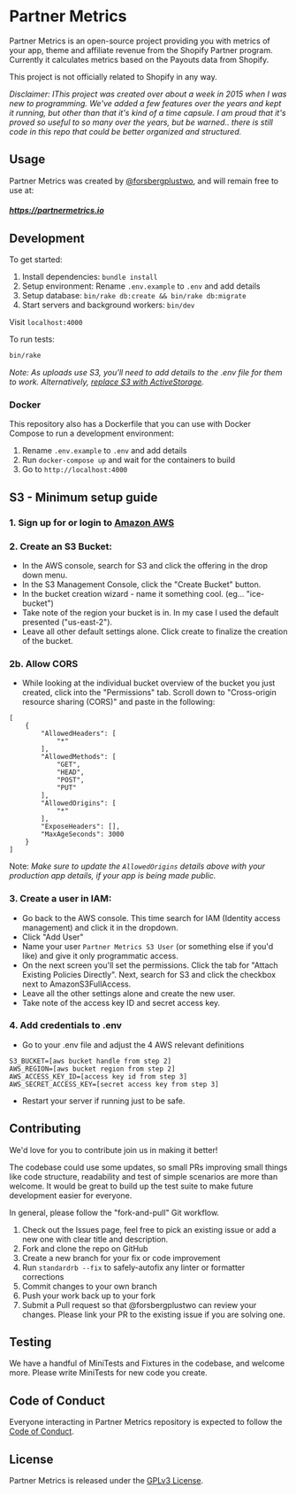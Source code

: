 # Partner Metrics

Partner Metrics is an open-source project providing you with metrics of your app, theme and affiliate revenue from the Shopify Partner program. Currently it calculates metrics based on the Payouts data from Shopify.

This project is not officially related to Shopify in any way.

*Disclaimer: IThis project was created over about a week in 2015 when I was new to programming. We've added a few features over the years and kept it running, but other than that it's kind of a time capsule. I am proud that it's proved so useful to so many over the years, but be warned.. there is still code in this repo that could be better organized and structured.*

## Usage

Partner Metrics was created by [@forsbergplustwo](@forsbergplustwo), and will remain free to use at:

##### https://partnermetrics.io

## Development

To get started:

1. Install dependencies: `bundle install`
2. Setup environment: Rename `.env.example` to `.env` and add details
3. Setup database: `bin/rake db:create && bin/rake db:migrate`
4. Start servers and background workers: `bin/dev`

Visit `localhost:4000`

To run tests:

```bash
bin/rake
```

*Note: As uploads use S3, you'll need to add details to the .env file for them to work. Alternatively, [replace S3 with ActiveStorage](https://github.com/forsbergplustwo/partner-metrics/issues/20).*

### Docker

This repository also has a Dockerfile that you can use with Docker Compose to run a development environment:

1. Rename `.env.example` to `.env` and add details
2. Run `docker-compose up` and wait for the containers to build
3. Go to `http://localhost:4000`

## S3 - Minimum setup guide

### 1. Sign up for or login to [Amazon AWS](https://aws.amazon.com)
### 2. Create an S3 Bucket:
* In the AWS console, search for S3 and click the offering in the drop down menu. 
* In the S3 Management Console, click the "Create Bucket" button. 
* In the bucket creation wizard - name it something cool. (eg... "ice-bucket")
* Take note of the region your bucket is in. In my case I used the default presented ("us-east-2").
* Leave all other default settings alone. Click create to finalize the creation of the bucket. 

### 2b. Allow CORS
* While looking at the individual bucket overview of the bucket you just created, click into the "Permissions" tab. Scroll down to "Cross-origin resource sharing (CORS)" and paste in the following:
```
[
    {
        "AllowedHeaders": [
            "*"
        ],
        "AllowedMethods": [
            "GET",
            "HEAD",
            "POST",
            "PUT"
        ],
        "AllowedOrigins": [
            "*"
        ],
        "ExposeHeaders": [],
        "MaxAgeSeconds": 3000
    }
]
```            
Note: *Make sure to update the `AllowedOrigins` details above with your production app details, if your app is being made public.*

### 3. Create a user in IAM:
* Go back to the AWS console. This time search for IAM (Identity access management) and click it in the dropdown. 
* Click "Add User"
* Name your user `Partner Metrics S3 User` (or something else if you'd like) and give it only programmatic access. 
* On the next screen you'll set the permissions. Click the tab for "Attach Existing Policies Directly". Next, search for S3 and click the checkbox next to AmazonS3FullAccess.
* Leave all the other settings alone and create the new user. 
* Take note of the access key ID and secret access key.


### 4. Add credentials to .env
* Go to your .env file and adjust the 4 AWS relevant definitions
```
S3_BUCKET=[aws bucket handle from step 2]
AWS_REGION=[aws bucket region from step 2]
AWS_ACCESS_KEY_ID=[access key id from step 3]
AWS_SECRET_ACCESS_KEY=[secret access key from step 3]
```
* Restart your server if running just to be safe. 


## Contributing
We'd love for you to contribute join us in making it better!

The codebase could use some updates, so small PRs improving small things like code structure, readability and test of simple scenarios are more than welcome. It would be great to build up the test suite to make future development easier for everyone.

In general, please follow the "fork-and-pull" Git workflow.

1. Check out the Issues page, feel free to pick an existing issue or add a new one with clear title and description.
2. Fork and clone the repo on GitHub
3. Create a new branch for your fix or code improvement
4. Run `standardrb --fix` to safely-autofix any linter or formatter corrections
5. Commit changes to your own branch
6. Push your work back up to your fork
7. Submit a Pull request so that @forsbergplustwo can review your changes. Please link your PR to the existing issue if you are solving one.

## Testing
We have a handful of MiniTests and Fixtures in the codebase, and welcome more. Please write MiniTests for new code you create.

## Code of Conduct
Everyone interacting in Partner Metrics repository is expected to follow the [Code of Conduct](https://github.com/forsbergplustwo/partner-metrics-saas/blob/main/CODE_OF_CONDUCT.md).

## License

Partner Metrics is released under the [GPLv3 License](https://github.com/forsbergplustwo/partner-metrics-saas/blob/main/LICENSE.md).
